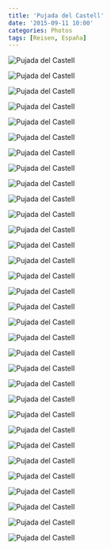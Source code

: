 ```yaml
---
title: 'Pujada del Castell'
date: '2015-09-11 10:00'
categories: Photos
tags: [Reisen, España]
---
```


<div class='preview'><img src='{{urls.media}}/PujadaDelCastellOK.jpg' alt='Pujada del Castell'></div>

<a id='feb9e53eaa8b7e1a14b11b1e7ceb452a-800'></a>![Pujada del Castell]({{urls.media}}/feb9e53eaa8b7e1a14b11b1e7ceb452a-800.jpg 'В лучшие времена в крепости жили, как и везде. Поле, часовенка, благодать.')

<a id='9044259794bda7fab3e748fa0c6b8433-800'></a>![Pujada del Castell]({{urls.media}}/9044259794bda7fab3e748fa0c6b8433-800.jpg 'Крепость окружена рвом.')

<a id='52cfcc7e00f76ded6328470f8248cdf6-800'></a>![Pujada del Castell]({{urls.media}}/52cfcc7e00f76ded6328470f8248cdf6-800.jpg 'Ров и милые сердцу бастиончики.')

<a id='c21261a0cb0568a67487dc7373207125-800'></a>![Pujada del Castell]({{urls.media}}/c21261a0cb0568a67487dc7373207125-800.jpg 'Над входом в крепость мне лично не хватило чугунного двуглавого орла весом 1084 килограмма.')

<a id='9e5020c148e8cce8b703c97f944927bb-800'></a>![Pujada del Castell]({{urls.media}}/9e5020c148e8cce8b703c97f944927bb-800.jpg 'Какая крепость без пушек?')

<a id='fcc46714fd13b7bb903305f58f95c099-800'></a>![Pujada del Castell]({{urls.media}}/fcc46714fd13b7bb903305f58f95c099-800.jpg 'Еще техника.')

<a id='8e87651ce876e1695633081089d26112-800'></a>![Pujada del Castell]({{urls.media}}/8e87651ce876e1695633081089d26112-800.jpg 'И еще.')

<a id='96b1778067d000fcfae07ab0371e0f78-800'></a>![Pujada del Castell]({{urls.media}}/96b1778067d000fcfae07ab0371e0f78-800.jpg 'От Синода — к Сенату... Нет, не то. Плац, в общем.')

<a id='90c21f0ad4b7fcb404709fba3a9a1862-800'></a>![Pujada del Castell]({{urls.media}}/90c21f0ad4b7fcb404709fba3a9a1862-800.jpg 'Плац, левая сторона.')

<a id='8f4a1c54bc37d195f4e35fd5b797194a-800'></a>![Pujada del Castell]({{urls.media}}/8f4a1c54bc37d195f4e35fd5b797194a-800.jpg 'Мостовая.')

<a id='611a332ff1cde542c77c0d8211ca3821-800'></a>![Pujada del Castell]({{urls.media}}/611a332ff1cde542c77c0d8211ca3821-800.jpg 'Красивый мост, у которого навалены какие-то камни.')

<a id='5bdba852a5c72ab271ec9d99ee00e464-800'></a>![Pujada del Castell]({{urls.media}}/5bdba852a5c72ab271ec9d99ee00e464-800.jpg 'К созданию ограды, защищающей туристов от сваливания вниз, мастер подошел творчески. Или ему просто сказали: «Хуан, почему у тебя тут подкова валяется?».')

<a id='54bc2c297e975205e2f063cb1a093eec-800'></a>![Pujada del Castell]({{urls.media}}/54bc2c297e975205e2f063cb1a093eec-800.jpg 'Часы.')

<a id='ad992e54fb985160a5019b40e8ca03ef-800'></a>![Pujada del Castell]({{urls.media}}/ad992e54fb985160a5019b40e8ca03ef-800.jpg 'Камин и сортир.')

<a id='c8992896c3e11fe377bbed0dfae88010-800'></a>![Pujada del Castell]({{urls.media}}/c8992896c3e11fe377bbed0dfae88010-800.jpg 'Анфилада, наверное.')

<a id='a147e9f0d362df68dac58753b0f4c1ff-800'></a>![Pujada del Castell]({{urls.media}}/a147e9f0d362df68dac58753b0f4c1ff-800.jpg 'И еще анфилада.')

<a id='428a8e619de941d325230b2d37cdb41c-800'></a>![Pujada del Castell]({{urls.media}}/428a8e619de941d325230b2d37cdb41c-800.jpg 'И еще.')

<a id='772868b564c59f82c0ac38c2c27bdb16-800'></a>![Pujada del Castell]({{urls.media}}/772868b564c59f82c0ac38c2c27bdb16-800.jpg 'Укрепления.')

<a id='641a115f03f1932e4478ccbcc53e08ef-800'></a>![Pujada del Castell]({{urls.media}}/641a115f03f1932e4478ccbcc53e08ef-800.jpg 'Вид сбоку.')

<a id='cc8fbb12461de76e23c615f795c2752c-800'></a>![Pujada del Castell]({{urls.media}}/cc8fbb12461de76e23c615f795c2752c-800.jpg 'Слева — казематы.')

<a id='dd47dbbbc7d1bb6adef1842049d6d430-800'></a>![Pujada del Castell]({{urls.media}}/dd47dbbbc7d1bb6adef1842049d6d430-800.jpg 'Казематы. Вход.')

<a id='0fc8fe4087ed9aaec5343651a83b5b8c-800'></a>![Pujada del Castell]({{urls.media}}/0fc8fe4087ed9aaec5343651a83b5b8c-800.jpg 'Лестница вниз ведет в казематы.')

<a id='7b2c15866feb648cfef64c9bdf6d0f29-800'></a>![Pujada del Castell]({{urls.media}}/7b2c15866feb648cfef64c9bdf6d0f29-800.jpg 'Крепость использовалась как тюрьма. И нет, это не поилка для лошадей, о лошадях в то время заботились и никогда не заставили бы их так тесниться. К кольцам приковывали людей; пленных.')

<a id='a778b5c6eff7c951c433a67f625961c1-800'></a>![Pujada del Castell]({{urls.media}}/a778b5c6eff7c951c433a67f625961c1-800.jpg 'Пленных было много.')

<a id='b4ded7e90eff78f1fcc2fece4c2eb7c5-800'></a>![Pujada del Castell]({{urls.media}}/b4ded7e90eff78f1fcc2fece4c2eb7c5-800.jpg 'Клетка для особо опасных особей.')

<a id='937b64dd1db316f507c6649d066da3b4-800'></a>![Pujada del Castell]({{urls.media}}/937b64dd1db316f507c6649d066da3b4-800.jpg 'Камера, шконка.')

<a id='3255301fb0120e07214c977403f888b0-800'></a>![Pujada del Castell]({{urls.media}}/3255301fb0120e07214c977403f888b0-800.jpg 'На этом электрическом стуле казнили... Э-э-э... Мариано Альварес де Кастро в 1809 году умер в этой тюрьме. Захваченный французами, он был перевезен в крепость Сан Фернан, в которой умер от лихорадки по французской версии. Испанцы утверждают, что он был отравлен. Данные из Вики, за что купил — за то и продаю.')

<a id='9034c6a1b57ccd5c096a36d571d73ff1-800'></a>![Pujada del Castell]({{urls.media}}/9034c6a1b57ccd5c096a36d571d73ff1-800.jpg 'Мемориал.')

<a id='1915ef2d3a6cb45972ddcd73c6815213-800'></a>![Pujada del Castell]({{urls.media}}/1915ef2d3a6cb45972ddcd73c6815213-800.jpg 'А тут, судя по всему, состоялась явная вечеря присяжных, вынесших приговор. Стул — в соседней комнате.')

<a id='07fa91c6636d6f97af8ecfa8fc2811bb-800'></a>![Pujada del Castell]({{urls.media}}/07fa91c6636d6f97af8ecfa8fc2811bb-800.jpg 'Просто окно. Вид изнутри.')

<a id='d035db6fb69f88cac22935256fcfae3e-800'></a>![Pujada del Castell]({{urls.media}}/d035db6fb69f88cac22935256fcfae3e-800.jpg 'Абориген.')
